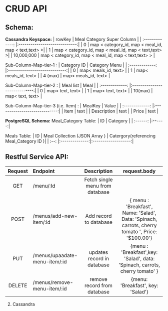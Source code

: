 

# __CRUD API__


##  __Schema__:



__Cassandra Keyspace:__
| rowKey            | Meal Category Super Column    |
| :-------------:   |:-----------------------------:|
| 0                 |  map <  category_id, map < meal_id, map < text,text> >|
| 1                 |  map <  category_id, map < meal_id, map < text,text> >|
| 10,000,000        |  map <  category_id, map < meal_id, map < text,text> > |


Sub-Column-Map-tier-1 :
| Category ID               |    Category Menu        |
| :-------------:   |:-----------------------------:|
| 0                         |   map< meals_id, text>    |
| 1                         |   map< meals_id, text>    |
| 4 (max)                   |   map< meals_id, text>    |

Sub-Column-Map-tier-2 :
| Meal list                 |       Meal          |
| :-------------:   |:-----------------------------:|
| 0                         |   map< text, text>    |
| 1                         |   map< text, text>    |
| 10(max)                   |   map< text, text>    |

Sub-Column-Map-tier-3 (i.e. Item) :
|     MealKey        |        Value            |
| :-------------:   |:-----------------------------:|
|        Item                |   text    |
|       Description          |   text    |
|        Price               |   text    |

__PostgreSQL Schema:__
Meal_Category Table:
| ID | Category |
| :------: |:------:|

Meals Table:
| ID | Meal Collection (JSON Array ) | Catergory(referencing Meal_Category ID )|
| :--: |:--------------:|:-------------------:|







##  __Restful Service API__:
| Request | Endpoint | Description | request.body |
|:-------:|:-----------|:------------:|:--------------:|
| GET | /menu/:Id | Fetch single menu from database |  |
| POST | /menus/add-new-item/:id | Add record to database |  { menu : 'Breakfast',  Name: 'Salad', Data: 'Spinach, carrots, cherry tomato ', Price: '$100.00'}|
| PUT | /menus/upaadate-menu-item/:id |  updates record in database  | {menu : 'Breakfast',key: 'Salad', data: 'Spinach, carrots, cherry tomato' }|
| DELETE | /menus/remove-menu-item/:id | remove record from database | {menu: 'Breakfast', key: 'Salad'}





  2) Cassandra
